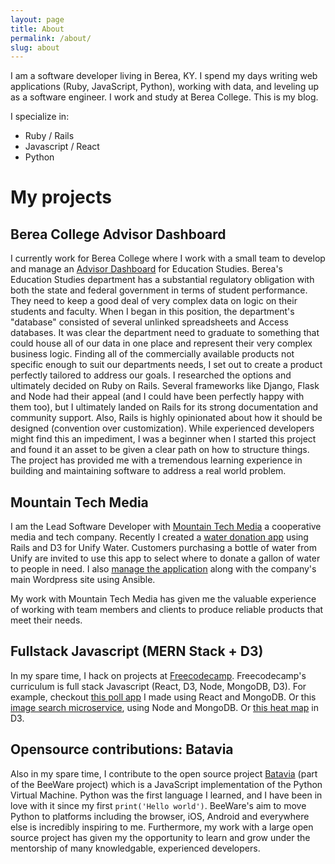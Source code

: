 ```yaml
---
layout: page
title: About
permalink: /about/
slug: about
---
```


I am a software developer living in Berea, KY. I spend my days writing web applications (Ruby, JavaScript, Python), working with data, and leveling up as a software engineer. I work and study at Berea College. This is my blog.

I specialize in:

 - Ruby / Rails
 - Javascript / React
 - Python

# My projects

## Berea College Advisor Dashboard

I currently work for Berea College where I work with a small team to develop and manage an [Advisor Dashboard](https://github.com/jstoebel/eds_dashboard) for Education Studies. Berea's Education Studies department has a substantial regulatory obligation with both the state and federal government in terms of student performance. They need to keep a good deal of very complex data on logic on their students and faculty. When I began in this position, the department's "database" consisted of several unlinked spreadsheets and Access databases. It was clear the department need to graduate to something that could house all of our data in one place and  represent their very complex business logic. Finding all of the commercially available products not specific enough to suit our departments needs, I set out to create a product perfectly tailored to address our goals. I researched the options and ultimately decided on Ruby on Rails. Several frameworks like Django, Flask and Node had their appeal (and I could have been perfectly happy with them too), but I ultimately landed on Rails for its strong documentation and community support. Also, Rails is highly opinionated about how it should be designed (convention over customization). While experienced developers might find this an impediment, I was a beginner when I started this project and found it an asset to be given a clear path on how to structure things. The project has provided me with a tremendous learning experience in building and maintaining software to address a real world problem.

## Mountain Tech Media

I am the Lead Software Developer with [Mountain Tech Media](http://www.mttechmedia.com/) a cooperative media and tech company. Recently I created a [water donation app](https://github.com/jstoebel/unify) using Rails and D3 for Unify Water. Customers purchasing a bottle of water from Unify are invited to use this app to select where to donate a gallon of water to people in need. I also [manage the application](https://github.com/jstoebel/unify_config) along with the company's main Wordpress site using Ansible.

My work with Mountain Tech Media has given me the valuable experience of working with team members and clients to produce reliable products that meet their needs.

## Fullstack Javascript (MERN Stack + D3)

In my spare time, I hack on projects at [Freecodecamp](https://www.freecodecamp.com/jstoebel). Freecodecamp's curriculum is full stack Javascript (React, D3, Node, MongoDB, D3). For example, checkout [this poll app](https://github.com/jstoebel/voting) I made using React and MongoDB. Or this [image search microservice](https://github.com/jstoebel/image_search), using Node and MongoDB. Or [this heat map](http://codepen.io/jstoebel/full/amLRXa/) in D3.

## Opensource contributions: Batavia

Also in my spare time, I contribute to the open source project [Batavia](https://github.com/jstoebel/batavia) (part of the BeeWare project) which is a JavaScript implementation of the Python Virtual Machine. Python was the first language I learned, and I have been in love with it since my first `print('Hello world')`. BeeWare's aim to move Python to platforms including the browser, iOS, Android and everywhere else is incredibly inspiring to me. Furthermore, my work with a large open source project has given my the opportunity to learn and grow under the mentorship of many knowledgable, experienced developers.

